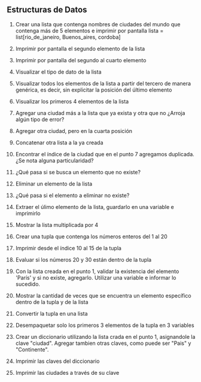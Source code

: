 ## Estructuras de Datos

1) Crear una lista que contenga nombres de ciudades del mundo que contenga más de 5 elementos e imprimir por pantalla
lista = list[rio_de_janeiro, Buenos_aires, cordoba]

2) Imprimir por pantalla el segundo elemento de la lista

3) Imprimir por pantalla del segundo al cuarto elemento

4) Visualizar el tipo de dato de la lista

5) Visualizar todos los elementos de la lista a partir del tercero de manera genérica, es decir, sin explicitar la posición del último elemento

6) Visualizar los primeros 4 elementos de la lista

7) Agregar una ciudad más a la lista que ya exista y otra que no ¿Arroja algún tipo de error?

8) Agregar otra ciudad, pero en la cuarta posición

9) Concatenar otra lista a la ya creada

10) Encontrar el índice de la ciudad que en el punto 7 agregamos duplicada. ¿Se nota alguna particularidad?

11) ¿Qué pasa si se busca un elemento que no existe?

12) Eliminar un elemento de la lista

13) ¿Qué pasa si el elemento a eliminar no existe?

14) Extraer el úlimo elemento de la lista, guardarlo en una variable e imprimirlo

15) Mostrar la lista multiplicada por 4

16) Crear una tupla que contenga los números enteros del 1 al 20

17) Imprimir desde el índice 10 al 15 de la tupla

18) Evaluar si los números 20 y 30 están dentro de la tupla

19) Con la lista creada en el punto 1, validar la existencia del elemento 'París' y si no existe, agregarlo. Utilizar una variable e informar lo sucedido.

20) Mostrar la cantidad de veces que se encuentra un elemento específico dentro de la tupla y de la lista

21) Convertir la tupla en una lista

22) Desempaquetar solo los primeros 3 elementos de la tupla en 3 variables

23) Crear un diccionario utilizando la lista crada en el punto 1, asignandole la clave "ciudad". Agregar tambien otras claves, como puede ser "Pais" y "Continente".

24) Imprimir las claves del diccionario

25) Imprimir las ciudades a través de su clave
